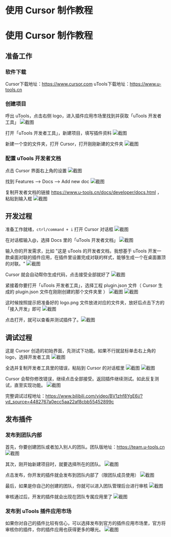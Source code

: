 # 使用 Cursor 制作教程

# 使用 Cursor 制作教程 ​
## 准备工作 ​
### 软件下载 ​
Cursor下载地址：<https://www.cursor.com>
uTools下载地址：<https://www.u-tools.cn>
  

### 创建项目 ​
呼出 uTools，点击右侧 logo，进入插件应用市场里找到并获取「uTools 开发者工具」
![截图](/docs/assets/1.whU_f76U.png)
  

打开「uTools 开发者工具」，新建项目，填写插件资料
![截图](/docs/assets/2.b00ED6J4.png)
  

新建一个空的文件夹，打开 Cursor，打开刚刚新建的文件夹
![截图](/docs/assets/3.a4b7Cs6e.png)
  

### 配置 uTools 开发者文档 ​
点击 Cursor 界面右上角的设置
![截图](/docs/assets/4.7jwalzuD.png)
  

找到 Features —> Docs —> Add new doc
![截图](/docs/assets/5.y6YpKZ6_.png)
  

复制开发者文档的链接 <https://www.u-tools.cn/docs/developer/docs.html> ，粘贴到输入框
![截图](/docs/assets/6.XUjfUExL.png)
  

## 开发过程 ​
  

准备工作就绪，`ctrl/command + i` 打开 Cursor 对话框
![截图](/docs/assets/7.G1LQAkVt.png)
  

在对话框输入@，选择 Docs 里的「uTools 开发者文档」
![截图](/docs/assets/8.J6vX_rSm.png)
  

输入你的开发需求，比如 "这是 uTools 的开发者文档，我想基于 uTools 开发一款桌面对联的插件应用，在插件里设置完成对联的样式，能够生成一个在桌面置顶的对联。"
![截图](/docs/assets/9.U2wfhtg1.png)
  

Cursor 就会自动帮你生成代码，点击接受全部就好了
![截图](/docs/assets/10.hmqZEtDU.png)
  

紧接着你要打开「uTools 开发者工具」，选择工程 plugin.json 文件（ Cursor 生成的 plugin.json 文件在刚刚创建的那个文件夹里 ）
![截图](/docs/assets/11.MSl9ePd9.png)
![截图](/docs/assets/12.1P0_3y08.png)
  

这时候按照提示把准备好的 logo.png 文件放进对应的文件夹，放好后点击下方的「接入开发」即可
![截图](/docs/assets/13.kqlQne9x.png)
  

点击打开，就可以查看并测试插件了。![截图](/docs/assets/14.EhA88sR0.png)
  

## 调试过程 ​
  

这是 Cursor 创造的初始界面，先测试下功能。如果不行就鼠标单击右上角的 logo，选择开发者工具
![截图](/docs/assets/15.cqKG9hJh.png)
  

全选并复制开发者工具里的错误，粘贴到 Cursor 的对话框里
![截图](/docs/assets/16.l3M-e8wP.png)
![截图](/docs/assets/17.ohZdYkXL.png)
  

Cursor 会帮你修改错误，继续点击全部接受。返回插件继续测试。如此反复测试，直至实现功能。
![截图](/docs/assets/18.juCA44jJ.png)
  

完整调试过程地址：<https://www.bilibili.com/video/BV1zhf8YgE6i/?vd_source=4482767a0ecc5aa22af8cbb55452899c>
## 发布插件 ​
  

### 发布到团队内部 ​
首先，你要创建团队或者加入别人的团队。团队版地址：<https://team.u-tools.cn>
![截图](/docs/assets/19.jYEYWWTe.png)
  

其次，刚开始新建项目时，就要选择所在的团队。
![截图](/docs/assets/20.iGD8JPlI.png)
  

点击发布，你开发的插件就会发布到团队内部了（限团队成员使用）
![截图](/docs/assets/21.3YbNMmBv.png)
  

最后，如果是你自己的创建的团队，你就可以进入团队管理后台进行审核
![截图](/docs/assets/22.M-0K2r1b.png)
  

审核通过后，开发的插件就会出现在团队专属应用里了
![截图](/docs/assets/23.xWaWsQ9b.png)
  

### 发布到 uTools 插件应用市场 ​
如果你对自己的插件比较有信心，可以选择发布到官方的插件应用市场里，官方将审核你的插件，你的插件应用也获得更多的曝光。
![截图](/docs/assets/24.R85BqFcA.png)
